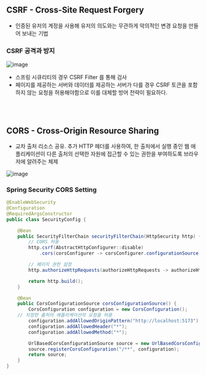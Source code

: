 ## CSRF - Cross-Site Request Forgery

- 인증된 유저의 계정을 사용해 유저의 의도와는 무관하게 악의적인 변경 요청을 만들어 보내는 기법

### CSRF 공격과 방지

![image](https://github.com/MisterRuby/spa-restapi-cors/assets/93859705/76da9a32-861b-48a3-937e-40bf8d7f7d68)

- 스프링 시큐리티의 경우 CSRF Filter 를 통해 검사
- 페이지를 제공하는 서버와 데이터를 제공하는 서버가 다를 경우 CSRF 토큰을 포함하지 않는 요청을 허용해야함으로 이를 대체할 방어 전략이 필요하다.

<br/><br/>

## CORS - Cross-Origin Resource Sharing

- 교차 출처 리소스 공유. 추가 HTTP 헤더를 사용하여, 한 출처에서 실행 중인 웹 애플리케이션이 다른 출처의 선택한 자원에 접근할 수 있는 권한을 부여하도록 브라우저에 알려주는 체제

![image](https://github.com/MisterRuby/spa-restapi-cors/assets/93859705/a45e1f88-a850-4eed-a0ba-53c380b664c1)  

### Spring Security CORS Setting

```java
@EnableWebSecurity
@Configuration
@RequiredArgsConstructor
public class SecurityConfig {

    @Bean
    public SecurityFilterChain securityFilterChain(HttpSecurity http) {
        // CORS 허용
        http.csrf(AbstractHttpConfigurer::disable)
            .cors(corsConfigurer -> corsConfigurer.configurationSource(corsConfigurationSource()));

        // 페이지 권한 설정
        http.authorizeHttpRequests(authorizeHttpRequests -> authorizeHttpRequests.anyRequest().permitAll());

        return http.build();
    }

    @Bean
    public CorsConfigurationSource corsConfigurationSource() {
        CorsConfiguration configuration = new CorsConfiguration();
	// 지정한 출처의 애플리케이션의 요청을 허용
        configuration.addAllowedOriginPattern("http://localhost:5173");
        configuration.addAllowedHeader("*");
        configuration.addAllowedMethod("*");

        UrlBasedCorsConfigurationSource source = new UrlBasedCorsConfigurationSource();
        source.registerCorsConfiguration("/**", configuration);
        return source;
    }
}
```
